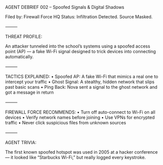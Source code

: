 AGENT DEBRIEF 002 – Spoofed Signals & Digital Shadows

Filed by: Firewall Force HQ
Status: Infiltration Detected. Source Masked.

⸻

THREAT PROFILE:

An attacker tunneled into the school’s systems using a spoofed access point (AP) — a fake Wi-Fi signal 
designed to trick devices into connecting automatically.

⸻

TACTICS EXPLAINED:
• Spoofed AP: A fake Wi-Fi that mimics a real one to intercept your traffic
• Ghost Signal: A stealthy, hidden network that slips past basic scans
• Ping Back: Nova sent a signal to the ghost network and got a message in return

⸻

FIREWALL FORCE RECOMMENDS:
• Turn off auto-connect to Wi-Fi on all devices
• Verify network names before joining
• Use VPNs for encrypted traffic
• Never click suspicious files from unknown sources

⸻

AGENT TRIVIA:

The first known spoofed hotspot was used in 2005 at a hacker conference — it looked like “Starbucks Wi-Fi,”
but really logged every keystroke.
